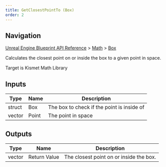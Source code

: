 ```yaml
---
title: GetClosestPointTo (Box)
order: 2
---
```

## Navigation

[Unreal Engine Blueprint API Reference](https://dev.epicgames.com/documentation/en-us/unreal-engine/BlueprintAPI) > [Math](https://dev.epicgames.com/documentation/en-us/unreal-engine/BlueprintAPI/Math) > [Box](https://dev.epicgames.com/documentation/en-us/unreal-engine/BlueprintAPI/Math/Box)

Calculates the closest point on or inside the box to a given point in space.

Target is Kismet Math Library

## Inputs

| Type | Name | Description |
| --- | --- | --- |
| struct | Box | The box to check if the point is inside of |
| vector | Point | The point in space |

## Outputs

| Type | Name | Description |
| --- | --- | --- |
| vector | Return Value | The closest point on or inside the box. |
